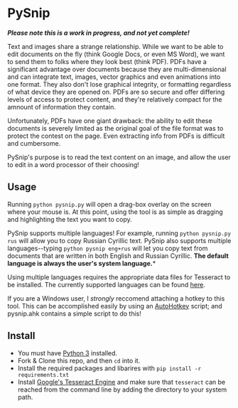 # PySnip

***Please note this is a work in progress, and not yet complete!***

Text and images share a strange relationship. While we want to be able to edit documents on the fly (think Google Docs, or even MS Word), we want to send them to folks where they look best (think PDF). PDFs have a significant advantage over documents because they are multi-dimensional and can integrate text, images, vector graphics and even animations into one format. They also don't lose graphical integrity, or formatting regardless of what device they are opened on. PDFs are so secure and offer differing levels of access to protect content, and they're relatively compact for the amnount of information they contain. 

Unfortunately, PDFs have one giant drawback: the ability to edit these documents is severely limited as the original goal of the file format was to protect the contest on the page. Even extracting info from PDFs is difficult and cumbersome. 

PySnip's purpose is to read the text content on an image, and allow the user to edit in a word processor of their choosing! 

## Usage

Running ```python pysnip.py``` will open a drag-box overlay on the screen where your mouse is. At this point, using the tool is as simple as dragging and highlighting the text you want to copy. 

PySnip supports multiple languages! For example, running ```python pysnip.py rus``` will allow you to copy Russian Cyrillic text. PySnip also supports multiple languages--typing ```python pysnip eng+rus``` will let you copy text from documents that are written in both English and Russian Cyrillic. **The default language is always the user's system language.***

Using multiple languages requires the appropriate data files for Tesseract to be installed. The currently supported languages can be found [here](https://github.com/tesseract-ocr/tesseract/blob/master/doc/tesseract.1.asc#languages-and-scripts).

If you are a Windows user, I *strongly* reccomend attaching a hotkey to this tool. This can be accomplished easily by using an [AutoHotkey](https://www.autohotkey.com/) script; and pysnip.ahk contains a simple script to do this!

## Install

  * You must have [Python 3](https://www.python.org/downloads/) installed.
  * Fork & Clone this repo, and then ```cd``` into it.
  * Install the required packages and libarires with ```pip install -r requirements.txt```
  * Install [Google's Tesseract Engine](https://github.com/tesseract-ocr/tesseract) and make sure that ```tesseract``` can be reached from the command line by adding the directory to your system path.
